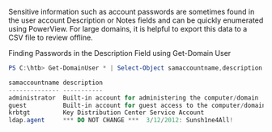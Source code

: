 Sensitive information such as account passwords are sometimes found in the user account Description or Notes fields and can be quickly enumerated using PowerView. For large domains, it is helpful to export this data to a CSV file to review offline.

Finding Passwords in the Description Field using Get-Domain User

```Powershell
PS C:\htb> Get-DomainUser * | Select-Object samaccountname,description |Where-Object {$_.Description -ne $null}

samaccountname description
-------------- -----------
administrator  Built-in account for administering the computer/domain
guest          Built-in account for guest access to the computer/domain
krbtgt         Key Distribution Center Service Account
ldap.agent     *** DO NOT CHANGE ***  3/12/2012: Sunsh1ne4All!
```
